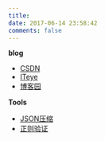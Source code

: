 ```yaml
---
title: 
date: 2017-06-14 23:58:42
comments: false
---
```


**blog**    
- [CSDN](http://www.csdn.net/)   
- [ITeye](http://www.iteye.com/)   
- [博客园](https://www.cnblogs.com/)  


**Tools**   
- [JSON压缩](http://tool.chinaz.com/js.aspx)   
- [正则验证](http://tool.oschina.net/regex/)  